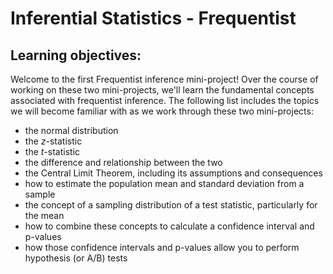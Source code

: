 # Inferential Statistics  - Frequentist 

## Learning objectives:

Welcome to the first Frequentist inference mini-project! Over the course of working on these two mini-projects, we'll learn the fundamental concepts associated with frequentist inference. 
The following list includes the topics we will become familiar with as we work through these two mini-projects:

* the normal distribution 
* the _z_-statistic
* the _t_-statistic
* the difference and relationship between the two
* the Central Limit Theorem, including its assumptions and consequences
* how to estimate the population mean and standard deviation from a sample
* the concept of a sampling distribution of a test statistic, particularly for the mean
* how to combine these concepts to calculate a confidence interval and p-values
* how those confidence intervals and p-values allow you to perform hypothesis (or A/B) tests
